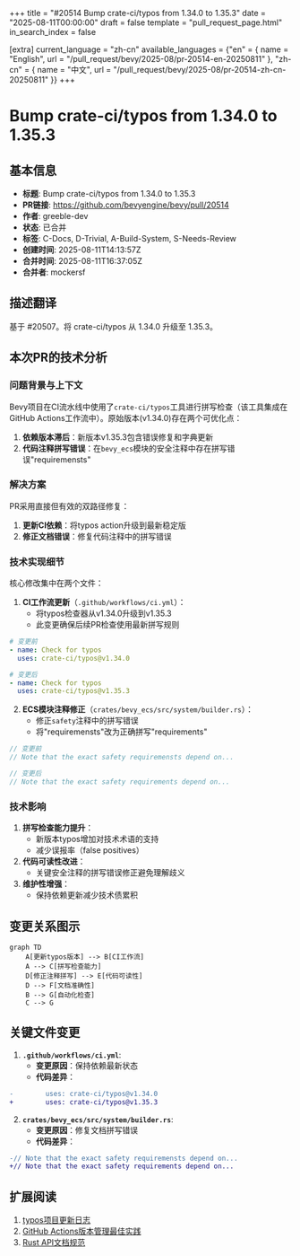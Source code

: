 +++
title = "#20514 Bump crate-ci/typos from 1.34.0 to 1.35.3"
date = "2025-08-11T00:00:00"
draft = false
template = "pull_request_page.html"
in_search_index = false

[extra]
current_language = "zh-cn"
available_languages = {"en" = { name = "English", url = "/pull_request/bevy/2025-08/pr-20514-en-20250811" }, "zh-cn" = { name = "中文", url = "/pull_request/bevy/2025-08/pr-20514-zh-cn-20250811" }}
+++

# Bump crate-ci/typos from 1.34.0 to 1.35.3

## 基本信息
- **标题**: Bump crate-ci/typos from 1.34.0 to 1.35.3
- **PR链接**: https://github.com/bevyengine/bevy/pull/20514
- **作者**: greeble-dev
- **状态**: 已合并
- **标签**: C-Docs, D-Trivial, A-Build-System, S-Needs-Review
- **创建时间**: 2025-08-11T14:13:57Z
- **合并时间**: 2025-08-11T16:37:05Z
- **合并者**: mockersf

## 描述翻译
基于 #20507。将 crate-ci/typos 从 1.34.0 升级至 1.35.3。

## 本次PR的技术分析

### 问题背景与上下文
Bevy项目在CI流水线中使用了`crate-ci/typos`工具进行拼写检查（该工具集成在GitHub Actions工作流中）。原始版本(v1.34.0)存在两个可优化点：
1. **依赖版本滞后**：新版本v1.35.3包含错误修复和字典更新
2. **代码注释拼写错误**：在`bevy_ecs`模块的安全注释中存在拼写错误"requiremensts"

### 解决方案
PR采用直接但有效的双路径修复：
1. **更新CI依赖**：将typos action升级到最新稳定版
2. **修正文档错误**：修复代码注释中的拼写错误

### 技术实现细节
核心修改集中在两个文件：

1. **CI工作流更新**（`.github/workflows/ci.yml`）：
   - 将typos检查器从v1.34.0升级到v1.35.3
   - 此变更确保后续PR检查使用最新拼写规则

```yaml
# 变更前
- name: Check for typos
  uses: crate-ci/typos@v1.34.0

# 变更后
- name: Check for typos
  uses: crate-ci/typos@v1.35.3
```

2. **ECS模块注释修正**（`crates/bevy_ecs/src/system/builder.rs`）：
   - 修正`safety`注释中的拼写错误
   - 将"requiremensts"改为正确拼写"requirements"

```rust
// 变更前
// Note that the exact safety requiremensts depend on...

// 变更后
// Note that the exact safety requirements depend on...
```

### 技术影响
1. **拼写检查能力提升**：
   - 新版本typos增加对技术术语的支持
   - 减少误报率（false positives）
2. **代码可读性改进**：
   - 关键安全注释的拼写错误修正避免理解歧义
3. **维护性增强**：
   - 保持依赖更新减少技术债累积

## 变更关系图示
```mermaid
graph TD
    A[更新typos版本] --> B[CI工作流]
    A --> C[拼写检查能力]
    D[修正注释拼写] --> E[代码可读性]
    D --> F[文档准确性]
    B --> G[自动化检查]
    C --> G
```

## 关键文件变更

1. **`.github/workflows/ci.yml`**:
   - **变更原因**：保持依赖最新状态
   - **代码差异**：
```diff
-        uses: crate-ci/typos@v1.34.0
+        uses: crate-ci/typos@v1.35.3
```

2. **`crates/bevy_ecs/src/system/builder.rs`**:
   - **变更原因**：修复文档拼写错误
   - **代码差异**：
```diff
-// Note that the exact safety requiremensts depend on...
+// Note that the exact safety requirements depend on...
```

## 扩展阅读
1. [typos项目更新日志](https://github.com/crate-ci/typos/releases)
2. [GitHub Actions版本管理最佳实践](https://docs.github.com/en/actions/using-workflows/workflow-syntax-for-github-actions#using-versioned-actions)
3. [Rust API文档规范](https://rust-lang.github.io/api-guidelines/documentation.html)